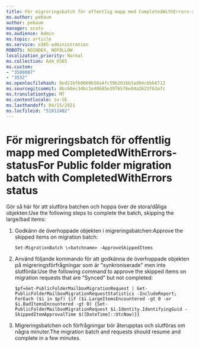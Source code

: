 ```yaml
---
title: För migreringsbatch för offentlig mapp med CompletedWithErrors-status
ms.author: pebaum
author: pebaum
manager: scotv
ms.audience: Admin
ms.topic: article
ms.service: o365-administration
ROBOTS: NOINDEX, NOFOLLOW
localization_priority: Normal
ms.collection: Adm_O365
ms.custom:
- "3500007"
- "3532"
ms.openlocfilehash: 9ed21bfb9069b56a4fc59b201bb3ad94c6bb6712
ms.sourcegitcommit: 8bc60ec34bc1e40685e3976576e04a2623f63a7c
ms.translationtype: MT
ms.contentlocale: sv-SE
ms.lasthandoff: 04/15/2021
ms.locfileid: "51812482"
---
```

# <a name="for-public-folder-migration-batch-with-completedwitherrors-status"></a><span data-ttu-id="0a252-102">För migreringsbatch för offentlig mapp med CompletedWithErrors-status</span><span class="sxs-lookup"><span data-stu-id="0a252-102">For Public folder migration batch with CompletedWithErrors status</span></span>

<span data-ttu-id="0a252-103">Gör så här för att slutföra batchen och hoppa över de stora/dåliga objekten:</span><span class="sxs-lookup"><span data-stu-id="0a252-103">Use the following steps to complete the batch, skipping the large/bad items:</span></span> 
1. <span data-ttu-id="0a252-104">Godkänn de överhoppade objekten i migreringsbatchen:</span><span class="sxs-lookup"><span data-stu-id="0a252-104">Approve the skipped items on migration batch:</span></span>

    `Set-MigrationBatch \<batchname> -ApproveSkippedItems` 
2. <span data-ttu-id="0a252-105">Använd följande kommando för att godkänna de överhoppade objekten på migreringsförfrågningar som är "synkroniserade" men inte slutförda:</span><span class="sxs-lookup"><span data-stu-id="0a252-105">Use the following command to approve the skipped items on migration requests that are “Synced” but not completed:</span></span>

    `$pf=Get-PublicFolderMailboxMigrationRequest | Get-PublicFolderMailboxMigrationRequestStatistics -IncludeReport; ForEach ($i in $pf) {if ($i.LargeItemsEncountered -gt 0 -or $i.BadItemsEncountered -gt 0) {Set-PublicFolderMailboxMigrationRequest $i.Identity.IdentifyingGuid -SkippedItemApprovalTime $([DateTime]::UtcNow)}}`
3. <span data-ttu-id="0a252-106">Migreringsbatchen och förfrågningar bör återupptas och slutföras om några minuter.</span><span class="sxs-lookup"><span data-stu-id="0a252-106">The migration batch and requests should resume and complete in a few minutes.</span></span>

